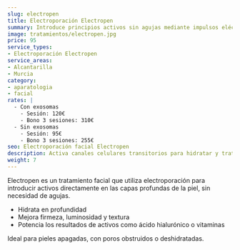 ```yaml
---
slug: electropen
title: Electroporación Electropen
summary: Introduce principios activos sin agujas mediante impulsos eléctricos.
image: tratamientos/electropen.jpg
price: 95
service_types:
- Electroporación Electropen
service_areas:
- Alcantarilla
- Murcia
category:
- aparatologia
- facial
rates: |
  - Con exosomas
    - Sesión: 120€
    - Bono 3 sesiones: 310€
  - Sin exosomas
    - Sesión: 95€
    - Bono 3 sesiones: 255€
seo: Electroporación facial Electropen
description: Activa canales celulares transitorios para hidratar y tratar fotoenvejecimiento sin dolor.
weight: 7
---
```


Electropen es un tratamiento facial que utiliza electroporación para introducir activos directamente en las capas profundas de la piel, sin necesidad de agujas.

- Hidrata en profundidad
- Mejora firmeza, luminosidad y textura
- Potencia los resultados de activos como ácido hialurónico o vitaminas

Ideal para pieles apagadas, con poros obstruidos o deshidratadas.
